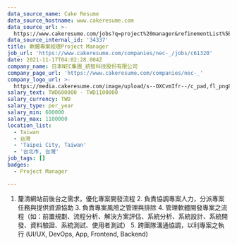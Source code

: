 ```yaml
---
data_source_name: Cake Resume
data_source_hostname: www.cakeresume.com
data_source_url: >-
  https://www.cakeresume.com/jobs?q=project%20manager&refinementList%5Blang_name%5D%5B0%5D=English&refinementList%5Bsalary_type%5D=per_year&range%5Bsalary_range%5D%5Bmin%5D=1000000&page=2
data_source_internal_id: '34337'
title: 軟體專案經理Project Manager
job_url: 'https://www.cakeresume.com/companies/nec-_/jobs/c61320'
date: 2021-11-17T04:02:28.004Z
company_name: 日本NEC集團_統智科技股份有限公司
company_page_url: 'https://www.cakeresume.com/companies/nec-_'
company_logo_url: >-
  https://media.cakeresume.com/image/upload/s--OXCvmIfr--/c_pad,fl_png8,h_200,w_200/v1665627220/ywfmcpnrkat43orrqlp5.png
salary_text: TWD600000 - TWD1100000
salary_currency: TWD
salary_type: per_year
salary_min: 600000
salary_max: 1100000
location_list:
  - Taiwan
  - 台灣
  - 'Taipei City, Taiwan'
  - '台北市, 台灣'
job_tags: []
badges:
  - Project Manager

---
```


1. 釐清網站前後台之需求，優化專案開發流程 2. 負責協調專案人力，分派專案任務與提供資源協助 3. 負責專案風險之管理與排除 4. 管理軟體開發專案之流程（如：前置規劃、流程分析、解決方案評估、系統分析、系統設計、系統開發、資料驗證、系統測試、使用者測試） 5. 跨團隊溝通協調，以利專案之執行 (UI/UX, DevOps, App, Frontend, Backend)
